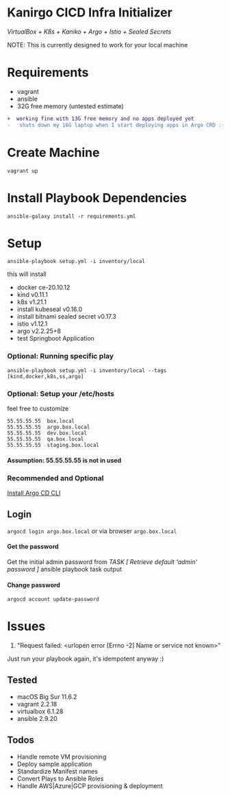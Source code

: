 # Kanirgo CICD Infra Initializer

_VirtualBox + K8s + Kaniko + Argo + Istio + Sealed Secrets_

NOTE: This is currently designed to work for your local machine

# Requirements

- vagrant
- ansible 
- 32G free memory (untested estimate)

```diff
+  working fine with 13G free memory and no apps deployed yet
-   shuts down my 16G laptop when I start deploying apps in Argo CRD :(
```  

# Create Machine
`vagrant up`

# Install Playbook Dependencies
`ansible-galaxy install -r requirements.yml`

# Setup
`ansible-playbook setup.yml -i inventory/local`

this will install 
- docker ce-20.10.12
- kind v0.11.1 
- k8s v1.21.1
- install kubeseal v0.16.0
- install bitnami sealed secret v0.17.3
- istio v1.12.1
- argo v2.2.25+8
- test Springboot Application


###  Optional: Running specific play

`ansible-playbook setup.yml -i inventory/local --tags [kind,docker,k8s,ss,argo]`

### Optional: Setup your /etc/hosts 
feel free to customize

    55.55.55.55  box.local
    55.55.55.55  argo.box.local
    55.55.55.55  dev.box.local
    55.55.55.55  qa.box.local
    55.55.55.55  staging.box.local
#### Assumption: 55.55.55.55 is not in used

### Recommended and Optional 
[Install Argo CD CLI](https://argo-cd.readthedocs.io/en/stable/cli_installation/)

## Login
`argocd login argo.box.local` or via browser `argo.box.local`

#### Get the password
Get the initial admin password from _TASK [ Retrieve default 'admin' password ]_ ansible playbook task output 

#### Change password
`argocd account update-password`

# Issues

1. "Request failed: <urlopen error [Errno -2] Name or service not known>"

Just run your playbook again, it's idempotent anyway :)

## Tested
- macOS Big Sur 11.6.2
- vagrant 2.2.18
- virtualbox 6.1.28
- ansible 2.9.20

## Todos
- Handle remote VM provisioning
- Deploy sample application
- Standardize Manifest names
- Convert Plays to Ansible Roles
- Handle AWS|Azure|GCP provisioning & deployment

